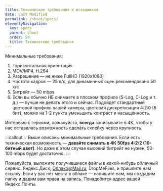 ```yaml
---
title: Технические требования к исходникам
date: Last Modified 
permalink: /shoot/specs/
eleventyNavigation:
  key: specs
  parent: shoot
  order: 50
  title: Технические требования
---
```


Минимальные требования: 

1. Горизонтальная ориентация
2. MOV/MP4, H.264
3. Разрешение — не ниже FullHD (1920х1080)
4. Частота кадров — 25 к/с, для динамичных сцен рекомендовано 50 к/с
5. Битрейт — 50 mbps
6. Если вы обычно НЕ снимаете в плоском профиле (S-Log, C-Log и т. д.) — лучше не делать этого и сейчас. Подойдет стандартный цветовой профиль вашей камеры, цветовая дискретизация 4:2:0 (8 бит), можно на 1-2 пункта уменьшить контраст и насыщенность.

Интервью с героями, пожалуйста, **всегда** записывайте в 4K, чтобы у нас оставалась возможность сделать склейку через крупность.

:::callout
💡 Выше описаны минимальные требования. Если есть техническая возможность — **давайте снимать в 4К 50fps 4:2:2 (10-битный цвет)**. Но даже в этом случае высокий битрейт не нужен, 50-100 mbps будет достаточно.
:::

Пожалуйста, выложите получившиеся файлы в какой-нибудь облачный сервис: Яндекс.Диск, Облако@Mail.ru, DropMeFiles, и пришлите нам ссылку. Если у вас нет места в облаке — напишите нам, мы создадим папку и дадим вам права на запись. Понадобится адрес вашей Яндекс.Почты.